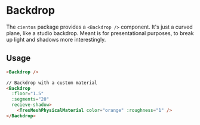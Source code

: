 # Backdrop

<ClientOnly>
  <div class="demo-scene">
     <Suspense>
        <BackdropDemo class="demo-scene" />
    </Suspense>
  </div> 
</ClientOnly>

The `cientos` package provides a `<Backdrop />` component. It's just a curved plane, like a studio backdrop. Meant is for presentational purposes, to break up light and shadows more interestingly.

## Usage

```html
<Backdrop />

// Backdrop with a custom material
<Backdrop  
  :floor="1.5" 
  :segments="20" 
  recieve-shadow>
    <TresMeshPhysicalMaterial color="orange" :roughness="1" />
</Backdrop>
```
